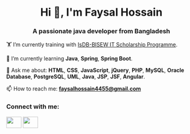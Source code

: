 <h1 align="center">Hi 👋, I'm Faysal Hossain</h1>
<h3 align="center">A passionate java developer from Bangladesh</h3>

🏋️ I’m currently training with [IsDB-BISEW IT Scholarship Programme](https://www.isdb-bisew.org/).

🌱 I’m currently learning **Java**, **Spring**, **Spring Boot**.

💬 Ask me about: **HTML**, **CSS**, **JavaScript**, **jQuery**, **PHP**, **MySQL**, **Oracle Database**, **PostgreSQL**, **UML**, **Java**, **JSP**, **JSF**, **Angular**.

📫 How to reach me: **faysalhossain4455@gmail.com**  

<h3 align="left">Connect with me:</h3>
<p align="left">
<a href="https://wa.me/+8801676565882" target="blank"><img align="center" src="https://raw.githubusercontent.com/rahuldkjain/github-profile-readme-generator/master/src/images/icons/Social/whatsapp.svg" height="30" width="40" /></a>
<!-- <a href="https://fb.com/sharier.himu" target="blank"><img align="center" src="https://raw.githubusercontent.com/rahuldkjain/github-profile-readme-generator/master/src/images/icons/Social/facebook.svg"  height="30" width="40" /></a> -->
<a href="https://www.linkedin.com/in/md-faysal-hossain-1b48a1263" target="blank"><img align="center" src="https://raw.githubusercontent.com/rahuldkjain/github-profile-readme-generator/master/src/images/icons/Social/linked-in-alt.svg"  height="30" width="40" /></a>
</p>

